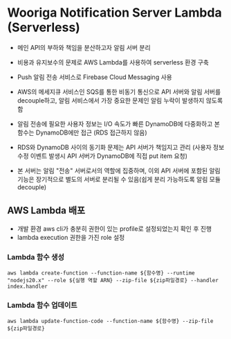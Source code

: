 # Wooriga Notification Server Lambda (Serverless)

- 메인 API의 부하와 책임을 분산하고자 알림 서버 분리

- 비용과 유지보수의 문제로 AWS Lambda를 사용하여 serverless 환경 구축

- Push 알림 전송 서비스로 Firebase Cloud Messaging 사용

- AWS의 메세지큐 서비스인 SQS를 통한 비동기 통신으로 API 서버와 알림 서버를 decouple하고, 알림 서비스에서 가장 중요한 문제인 알림 누락이 발생하지 않도록 함

- 알림 전송에 필요한 사용자 정보는 I/O 속도가 빠른 DynamoDB에 다중화하고 본 함수는 DynamoDB에만 접근 (RDS 접근하지 않음)

- RDS와 DynamoDB 사이의 동기화 문제는 API 서버가 책임지고 관리 (사용자 정보 수정 이벤트 발생시 API 서버가 DynamoDB에 직접 put item 요청)

- 본 서버는 알림 "전송" 서버로서의 역할에 집중하며, 이외 API 서버에 포함된 알림 기능은 장기적으로 별도의 서버로 분리될 수 있음(쉽게 분리 가능하도록 알림 모듈 decouple)

## AWS Lambda 배포

- 개발 환경 aws cli가 충분히 권한이 있는 profile로 설정되었는지 확인 후 진행
- lambda execution 권한을 가진 role 설정

### Lambda 함수 생성

```
aws lambda create-function --function-name ${함수명} --runtime "nodejs20.x" --role ${실행 역할 ARN} --zip-file ${zip파일경로} --handler index.handler
```

### Lambda 함수 업데이트

```
aws lambda update-function-code --function-name ${함수명} --zip-file ${zip파일경로}
```
